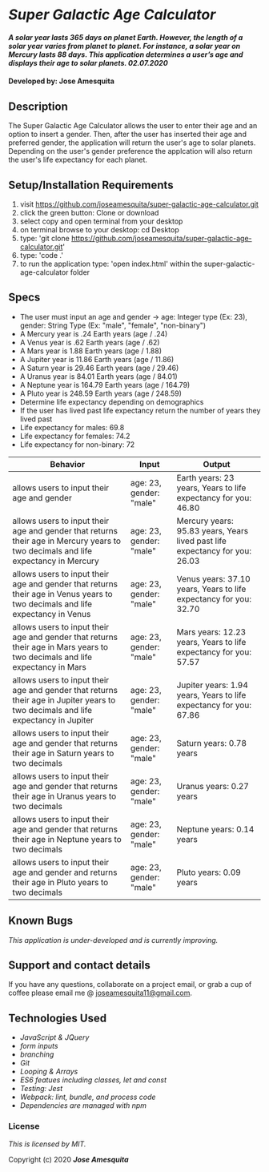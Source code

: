 # _Super Galactic Age Calculator_

#### _A solar year lasts 365 days on planet Earth. However, the length of a solar year varies from planet to planet. For instance, a solar year on Mercury lasts 88 days. This application determines a user’s age and displays their age to solar planets. 02.07.2020_

#### Developed by: Jose Amesquita

## Description

The Super Galactic Age Calculator allows the user to enter their age and an option to insert a gender. Then, after the user has inserted their age and preferred gender, the application will return the user's age to solar planets. Depending on the user's gender preference the applcation will also return the user's life expectancy for each planet. 

## Setup/Installation Requirements

1. visit https://github.com/joseamesquita/super-galactic-age-calculator.git
2. click the green button: Clone or download 
3. select copy and open terminal from your desktop
4. on terminal browse to your desktop: cd Desktop
5. type: 'git clone https://github.com/joseamesquita/super-galactic-age-calculator.git'
6. type: 'code .' 
7. to run the application type: 'open index.html' within the super-galactic-age-calculator folder

## Specs

* The user must input an age and gender -> age: Integer type (Ex: 23), gender: String Type (Ex: "male", "female", "non-binary")
* A Mercury year is .24 Earth years (age / .24)
* A Venus year is .62 Earth years (age / .62)
* A Mars year is 1.88 Earth years (age / 1.88)
* A Jupiter year is 11.86 Earth years (age / 11.86)
* A Saturn year is 29.46 Earth years (age / 29.46)
* A Uranus year is 84.01 Earth years (age / 84.01)
* A Neptune year is 164.79 Earth years (age / 164.79)
* A Pluto year is 248.59 Earth years (age / 248.59)
* Determine life expectancy depending on demographics 
* If the user has lived past life expectancy return the number of years they lived past 
* Life expectancy for males: 69.8 
* Life expectancy for females: 74.2
* Life expectancy for non-binary: 72

Behavior | Input | Output |
--- | --- | --- |
allows users to input their age and gender | age: 23, gender: "male" | Earth years: 23 years, Years to life expectancy for you: 46.80
allows users to input their age and gender that returns their age in Mercury years to two decimals and life expectancy in Mercury | age: 23, gender: "male" | Mercury years: 95.83 years, Years lived past life expectancy for you: 26.03
allows users to input their age and gender that returns their age in Venus years to two decimals and life expectancy in Venus | age: 23, gender: "male" | Venus years: 37.10 years, Years to life expectancy for you: 32.70
allows users to input their age and gender that returns their age in Mars years to two decimals and life expectancy in Mars| age: 23, gender: "male" | Mars years: 12.23 years, Years to life expectancy for you: 57.57 
allows users to input their age and gender that returns their age in Jupiter years to two decimals and life expectancy in Jupiter | age: 23, gender: "male" | Jupiter years: 1.94 years, Years to life expectancy for you: 67.86
allows users to input their age and gender that returns their age in Saturn years to two decimals | age: 23, gender: "male" | Saturn years: 0.78 years
allows users to input their age and gender that returns their age in Uranus years to two decimals | age: 23, gender: "male" | Uranus years: 0.27 years
allows users to input their age and gender that returns their age in Neptune years to two decimals | age: 23, gender: "male" | Neptune years: 0.14 years
allows users to input their age and gender and returns their age in Pluto years to two decimals | age: 23, gender: "male" | Pluto years: 0.09 years


## Known Bugs

_This application is under-developed and is currently improving._

## Support and contact details

If you have any questions, collaborate on a project email, or grab a cup of coffee please email me @ joseamesquita11@gmail.com. 

## Technologies Used

* _JavaScript & JQuery_
* _form inputs_
* _branching_
* _Git_
* _Looping & Arrays_
* _ES6 featues including classes, let and const_
* _Testing: Jest_
* _Webpack: lint, bundle, and process code_
* _Dependencies are managed with npm_

### License

*This is licensed by MIT.*

Copyright (c) 2020 **_Jose Amesquita_**